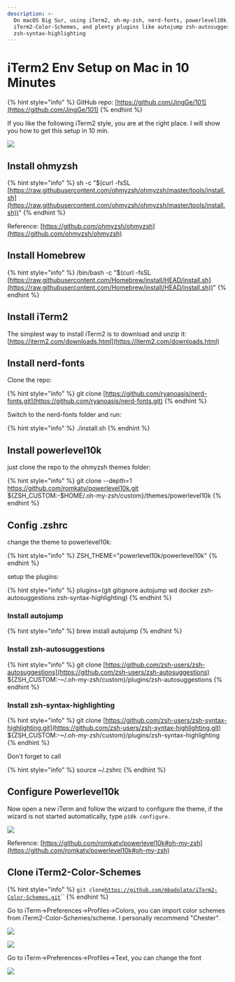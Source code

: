 ```yaml
---
description: >-
  On macOS Big Sur, using iTerm2, oh-my-zsh, nerd-fonts, powerlevel10k,
  iTerm2-Color-Schemes, and plenty plugins like autojump zsh-autosuggestions
  zsh-syntax-highlighting
---
```


# iTerm2 Env Setup on Mac in 10 Minutes

{% hint style="info" %}
GitHub repo: [https://github.com/JingGe/101](https://github.com/JingGe/101)
{% endhint %}

If you like the following iTerm2 style, you are at the right place. I will show you how to get this setup in 10 min.

![](<../.gitbook/assets/image (2).png>)

## Install ohmyzsh

{% hint style="info" %}
sh -c "$(curl -fsSL [https://raw.githubusercontent.com/ohmyzsh/ohmyzsh/master/tools/install.sh](https://raw.githubusercontent.com/ohmyzsh/ohmyzsh/master/tools/install.sh))"
{% endhint %}

Reference: [https://github.com/ohmyzsh/ohmyzsh](https://github.com/ohmyzsh/ohmyzsh)

## Install Homebrew

{% hint style="info" %}
/bin/bash -c "$(curl -fsSL [https://raw.githubusercontent.com/Homebrew/install/HEAD/install.sh](https://raw.githubusercontent.com/Homebrew/install/HEAD/install.sh))"
{% endhint %}

## Install iTerm2

The simplest way to install iTerm2 is to download and unzip it: [https://iterm2.com/downloads.html](https://iterm2.com/downloads.html)

## Install nerd-fonts

Clone the repo:

{% hint style="info" %}
git clone [https://github.com/ryanoasis/nerd-fonts.git](https://github.com/ryanoasis/nerd-fonts.git)
{% endhint %}

Switch to the nerd-fonts folder and run:

{% hint style="info" %}
./install.sh
{% endhint %}

## Install powerlevel10k

just clone the repo to the ohmyzsh themes folder:

{% hint style="info" %}
git clone --depth=1 https://github.com/romkatv/powerlevel10k.git ${ZSH\_CUSTOM:-$HOME/.oh-my-zsh/custom}/themes/powerlevel10k
{% endhint %}

## Config .zshrc

change the theme to powerlevel10k:

{% hint style="info" %}
ZSH\_THEME="powerlevel10k/powerlevel10k"
{% endhint %}

setup the plugins:

{% hint style="info" %}
plugins=(git gitignore autojump wd docker zsh-autosuggestions zsh-syntax-highlighting)
{% endhint %}

### Install autojump

{% hint style="info" %}
brew install autojump
{% endhint %}

### Install zsh-autosuggestions

{% hint style="info" %}
git clone [https://github.com/zsh-users/zsh-autosuggestions](https://github.com/zsh-users/zsh-autosuggestions) ${ZSH\_CUSTOM:-\~/.oh-my-zsh/custom}/plugins/zsh-autosuggestions
{% endhint %}

### Install zsh-syntax-highlighting

{% hint style="info" %}
git clone [https://github.com/zsh-users/zsh-syntax-highlighting.git](https://github.com/zsh-users/zsh-syntax-highlighting.git) ${ZSH\_CUSTOM:-\~/.oh-my-zsh/custom}/plugins/zsh-syntax-highlighting
{% endhint %}

Don't forget to call

{% hint style="info" %}
source \~/.zshrc
{% endhint %}

## Configure Powerlevel10k

Now open a new iTerm and follow the wizard to configure the theme, if the wizard is not started automatically, type `p10k configure.`

![](../.gitbook/assets/configuration-wizard.gif)

Reference: [https://github.com/romkatv/powerlevel10k#oh-my-zsh](https://github.com/romkatv/powerlevel10k#oh-my-zsh)

## Clone iTerm2-Color-Schemes

{% hint style="info" %}
`git clone`[`https://github.com/mbadolato/iTerm2-Color-Schemes.git`](https://github.com/mbadolato/iTerm2-Color-Schemes.git)``
{% endhint %}

Go to iTerm->Preferences->Profiles->Colors, you can import color schemes from iTerm2-Color-Schemes/scheme. I personally recommend "Chester".

![](<../.gitbook/assets/image (5).png>)

![](<../.gitbook/assets/image (7).png>)

Go to iTerm->Preferences->Profiles->Text, you can change the font

![](<../.gitbook/assets/image (8).png>)
